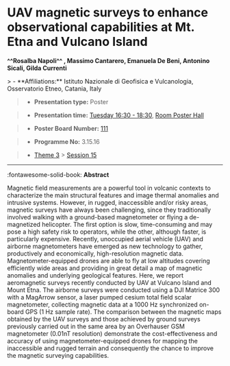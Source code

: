 # UAV magnetic surveys to enhance observational capabilities at Mt. Etna and Vulcano Island

**^^Rosalba Napoli^^ , Massimo Cantarero, Emanuela De Beni, Antonino Sicali, Gilda Currenti**

<!-- more -->> - **Affiliations:** Istituto Nazionale di Geofisica e Vulcanologia, Osservatorio Etneo, Catania, Italy

> - **Presentation type:** Poster

> - **Presentation time:** [Tuesday 16:30 - 18:30](../sessions_comparison.md#__tabbed_2_6), [Room Poster Hall](../maps_venue.md#__tabbed_1_1)

> - **Poster Board Number:** [111](../map_poster_boards.md#tuesday)

> - **Programme No:** 3.15.16

> - [Theme 3](../theme3.md) > [Session 15](../sessions/session-3-15.md)

--- 

:fontawesome-solid-book: **Abstract**

Magnetic field measurements are a powerful tool in volcanic contexts to characterize the main structural features and image thermal anomalies and intrusive systems. However, in rugged, inaccessible and/or risky areas, magnetic surveys have always been challenging, since they traditionally involved walking with a ground-based magnetometer or flying a de-magnetized helicopter. The first option is slow, time-consuming and may pose a high safety risk to operators, while the other, although faster, is particularly expensive. Recently, unoccupied aerial vehicle (UAV) and airborne magnetometers have emerged as new technology to gather, productively and economically, high-resolution magnetic data. Magnetometer-equipped drones are able to fly at low altitudes covering efficiently wide areas and providing in great detail a map of magnetic anomalies and underlying geological features. Here, we report aeromagnetic surveys recently conducted by UAV at Vulcano Island and Mount Etna. The airborne surveys were conducted using a DJI Matrice 300 with a MagArrow sensor, a laser pumped cesium total field scalar magnetometer, collecting magnetic data at a 1000 Hz synchronized on-board GPS (1 Hz sample rate). The comparison between the magnetic maps obtained by the UAV surveys and those achieved by ground surveys previously carried out in the same area by an Overhauser GSM magnetometer (0.01nT resolution) demonstrate the cost-effectiveness and accuracy of using magnetometer-equipped drones for mapping the inaccessible and rugged terrain and consequently the chance to improve the magnetic surveying capabilities.

